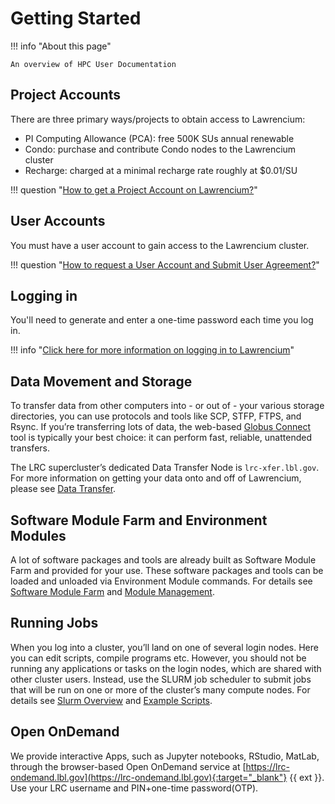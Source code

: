 # Getting Started

!!! info "About this page"

    An overview of HPC User Documentation

## Project Accounts

There are three primary ways/projects to obtain access to Lawrencium:

* PI Computing Allowance (PCA): free 500K SUs annual renewable
* Condo: purchase and contribute Condo nodes to the Lawrencium cluster
* Recharge: charged at a minimal recharge rate roughly at $0.01/SU

!!! question "[How to get a Project Account on Lawrencium?](accounts/project-accounts.md)"

## User Accounts

You must have a user account to gain access to the Lawrencium cluster. 

!!! question "[How to request a User Account and Submit User Agreement?](accounts/user-accounts.md)"

## Logging in

You'll need to generate and enter a one-time password each time you log in.

!!! info "[Click here for more information on logging in to Lawrencium](accounts/loggingin.md)"

## Data Movement and Storage

To transfer data from other computers into - or out of - your various storage directories, you can use protocols and tools like SCP, STFP, FTPS, and Rsync. If you’re transferring lots of data, the web-based [Globus Connect](globus-instructions.md) tool is typically your best choice: it can perform fast, reliable, unattended transfers. 

The LRC supercluster’s dedicated Data Transfer Node is `lrc-xfer.lbl.gov`. For more information on getting your data onto and off of Lawrencium, please see [Data Transfer](data-transfer-node.md).

## Software Module Farm and Environment Modules

A lot of software packages and tools are already built as Software Module Farm and provided for your use. These software packages and tools can be loaded and unloaded via Environment Module commands. For details see [Software Module Farm](software/software-module-farm.md) and [Module Management](software/module-management.md).

## Running Jobs

When you log into a cluster, you’ll land on one of several login nodes. Here you can edit scripts, compile programs etc. However, you should not be running any applications or tasks on the login nodes, which are shared with other cluster users. Instead, use the SLURM job scheduler to submit jobs that will be run on one or more of the cluster’s many compute nodes. For details see [Slurm Overview](running/slurm-overview.md) and [Example Scripts](running/script-examples.md).

## Open OnDemand

We provide interactive Apps, such as Jupyter notebooks, RStudio, MatLab, through the browser-based Open OnDemand service at [https://lrc-ondemand.lbl.gov](https://lrc-ondemand.lbl.gov){:target="_blank"} {{ ext }}. Use your LRC username and PIN+one-time password(OTP).